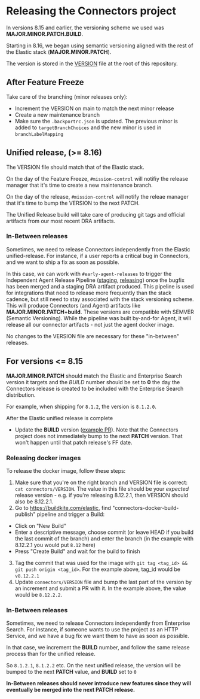 # Releasing the Connectors project

In versions 8.15 and earlier, the versioning scheme we used was **MAJOR.MINOR.PATCH.BUILD**.

Starting in 8.16, we began using semantic versioning aligned with the rest of the Elastic stack (**MAJOR.MINOR.PATCH**).

The version is stored in the [VERSION](https://github.com/elastic/connectors/blob/main/connectors/VERSION) file at the root of this repository.

## After Feature Freeze
Take care of the branching (minor releases only):

- Increment the VERSION on main to match the next minor release
- Create a new maintenance branch
- Make sure the `.backportrc.json` is updated. The previous minor is added to `targetBranchChoices` and the new minor is used in `branchLabelMapping`


## Unified release, (>= 8.16)

The VERSION file should match that of the Elastic stack.

On the day of the Feature Freeze, `#mission-control` will notifiy the release manager that it's time to create a new maintenance branch.

On the day of the release, `#mission-control` will notify the releae manager that it's time to bump the VERSION to the next PATCH.

The Unified Release build will take care of producing git tags and official artifacts from our most recent DRA artifacts.

### In-Between releases

Sometimes, we need to release Connectors independently from the Elastic unified-release.
For instance, if a user reports a critical bug in Connectors, and we want to ship a fix as soon as possible.

In this case, we can work with `#early-agent-releases` to trigger the Independent Agent Release Pipeline ([staging](https://buildkite.com/elastic/independent-agent-release-staging), [releasing](https://buildkite.com/elastic/independent-agent-release-releasing)) once the bugfix has been merged and a staging DRA artifact produced.
This pipeline is used for integrations that need to release more frequently than the stack cadence, but still need to stay associated with the stack versioning scheme.
This will produce Connectors (and Agent) artifacts like **MAJOR.MINOR.PATCH+build<TIMESTAMP>**.
These versions are compatible with SEMVER (Semantic Versioning).
While the pipeline was built by-and-for Agent, it will release all our connector artifacts - not just the agent docker image.

No changes to the VERSION file are necessary for these "in-between" releases.

## For versions <= 8.15

**MAJOR.MINOR.PATCH** should match the Elastic and Enterprise Search version it targets and the *BUILD* number should be set to **0** the day the Connectors release is created to be included with the Enterprise Search distribution.

For example, when shipping for `8.1.2`, the version is `8.1.2.0`.


After the Elastic unified release is complete

- Update the **BUILD** version ([example PR](https://github.com/elastic/connectors/pull/122)). Note that the Connectors project does not immediately bump to the next **PATCH** version. That won't happen until that patch release's FF date.

### Releasing docker images

To release the docker image, follow these steps:

1. Make sure that you're on the right branch and VERSION file is correct: `cat connectors/VERSION`. The value in this file should be your _expected_ release version - e.g. if you're releasing 8.12.2.1, then VERSION should also be 8.12.2.1.
2. Go to https://buildkite.com/elastic, find "connectors-docker-build-publish" pipeline and trigger a Build:
  - Click on "New Build"
  - Enter a descriptive message, choose commit (or leave HEAD if you build the last commit of the branch) and enter the branch (in the example with 8.12.2.1 you would put `8.12` here)
  - Press "Create Build" and wait for the build to finish
3. Tag the commit that was used for the image with `git tag <tag_id> && git push origin <tag_id>`. For the example above, tag_id would be `v8.12.2.1`
4. Update `connectors/VERSION` file and bump the last part of the version by an increment and submit a PR with it. In the example above, the value would be `8.12.2.2`.

### In-Between releases

Sometimes, we need to release Connectors independently from Enterprise Search. For instance, if someone wants to use the project as an HTTP Service, and we have a bug fix we want them to have as soon as possible.

In that case, we increment the **BUILD** number, and follow the same release process than for the unified release.

So `8.1.2.1`, `8.1.2.2` etc. On the next unified release, the version will be bumped to the next **PATCH** value, and **BUILD** set to `0`

**In-Between releases should never introduce new features since they will eventually be merged into the next PATCH release.**


